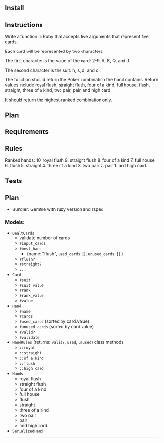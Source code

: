 Install
--------------------------------------------------------------------------------

Instructions
--------------------------------------------------------------------------------
Write a function in Ruby that accepts five arguments that represent five cards.

Each card will be represented by two characters.

The first character is the value of the card: 2-9, A, K, Q, and J.

The second character is the suit: h, s, d, and c.

The function should return the Poker combination the hand contains. Return
values include royal flush, straight flush, four of a kind, full house, flush,
straight, three of a kind, two pair, pair, and high card.

It should return the highest-ranked combination only.

Plan
--------------------------------------------------------------------------------

Requirements
--------------------------------------------------------------------------------

Rules
--------------------------------------------------------------------------------
Ranked hands:
    10. royal flush
    9. straight flush
    8. four of a kind
    7. full house
    6. flush
    5. straight
    4. three of a kind
    3. two pair
    2. pair
    1. and high card.

Tests
--------------------------------------------------------------------------------

Plan
--------------------------------------------------------------------------------
* Bundler: Gemfile with ruby version and rspec

### Models:
* `DealtCards`
  - validate number of cards
  - `#input_cards`
  - `#best_hand`
    - {name: "flush", `used_cards`: [], `unused_cards`: [] }
  - `#flush?`
  - `#straight?`
  - `...`
* `Card`
  - `#suit`
  - `#suit_value`
  - `#rank`
  - `#rank_value`
  - `#value`
* `Hand`
  - `#name`
  - `#cards`
  - `#used_cards` (sorted by card.value)
  - `#unused_cards` (sorted by card.value)
  - `#valid?`
  - `#validate`
* `HandRules` (returns: `valid?`, `used`, `unused`) class methods
  - `::royal`
  - `::straight`
  - `::of a kind`
  - `::flush`
  - `::high card`
* `Hands`
  - royal flush
  - straight flush
  - four of a kind
  - full house
  - flush
  - straight
  - three of a kind
  - two pair
  - pair
  - and high card.
* `SerializedHand`
--------------------------------------------------------------------------------
